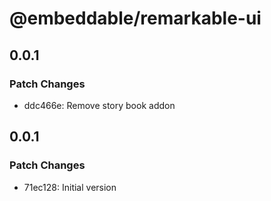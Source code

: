 # @embeddable/remarkable-ui

## 0.0.1

### Patch Changes

- ddc466e: Remove story book addon

## 0.0.1

### Patch Changes

- 71ec128: Initial version
